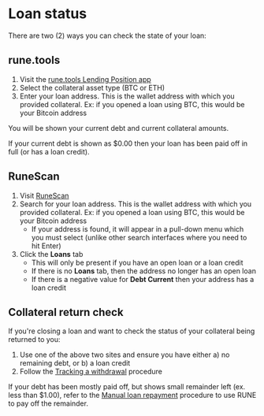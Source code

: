 # Loan status 

There are two (2) ways you can check the state of your loan:

## rune.tools

1. Visit the [rune.tools Lending Position app]
1. Select the collateral asset type (BTC or ETH)
1. Enter your loan address.  This is the wallet address with which you provided collateral.  Ex: if you opened a loan using BTC, this would be your Bitcoin address

You will be shown your current debt and current collateral amounts.

If your current debt is shown as $0.00 then your loan has been paid off in full (or has a loan credit).

## RuneScan

1. Visit [RuneScan]
1. Search for your loan address.  This is the wallet address with which you provided collateral.  Ex: if you opened a loan using BTC, this would be your Bitcoin address
   - If your address is found, it will appear in a pull-down menu which you must select (unlike other search interfaces where you need to hit Enter)
1. Click the **Loans** tab
   - This will only be present if you have an open loan or a loan credit
   - If there is no **Loans** tab, then the address no longer has an open loan
   - If there is a negative value for **Debt Current** then your address has a loan credit

## Collateral return check

If you're closing a loan and want to check the status of your collateral being returned to you:

1. Use one of the above two sites and ensure you have either a) no remaining debt, or b) a loan credit
1. Follow the [Tracking a withdrawal](../thorswap/tracking-a-withdrawal.md) procedure

If your debt has been mostly paid off, but shows small remainder left (ex. less than $1.00), refer to the
[Manual loan repayment](manual-loan-repayment.md)
procedure to use RUNE to pay off the remainder.

[RuneScan]: https://runescan.io/
[rune.tools Lending Position app]: https://rune.tools/lending
